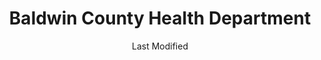 ---
layout: location-page
date: Last Modified
description: "Local COVID-19 testing is available at Baldwin County Health Department in Milledgeville, Georgia, USA."
permalink: "locations/georgia/milledgeville/baldwin-county-health-department/"
tags:
  - locations
  - georgia
title: Baldwin County Health Department
uniqueName: baldwin-county-health-department
state: Georgia
stateAbbr: GA
hood: "Milledgeville"
address: "953 Barrows Ferry Rd NE"
city: "Milledgeville"
zip: "31061"
zipsNearby: "31002 31003 30803 30413 30805 31004 31005 30806 31008 31009 30807 31012 31013 31014 31016 31017 31018 30808 31019 31020 31021 31027 31040 31022 31023 31024 31026 31025 31029 31030 30810 31031 31032 31033 31034 30814 31035 31036 31038 31042 31044 31045 31046 31047 30811 30816 31049 31052 30434 31054 31201 31202 31203 31204 31205 31206 31207 31208 31209 31210 31211 31212 31213 31216 31217 31220 31221 31294 31295 31296 31297 31057 30819 30441 31059 31061 31062 30820 31064 31065 31050 31066 30447 30821 31067 31069 31075 31076 31078 30454 31082 31085 31086 30457 31087 30823 31089 30824 31090 30477 31028 31088 31093 31095 31098 31099 30828 31094 30818 30833 31096 31097 30619 30601 30602 30603 30604 30605 30606 30607 30608 30609 30612 30204 30621 30622 30623 30625 30012 30013 30094 30014 30015 30016 30630 30631 30212 30638 30216 30641 30642 30223 30224 30645 30233 30234 30018 30648 30248 30252 30253 30650 30055 30256 30257 30655 30656 30056 30266 30054 30070 30660 30663 30664 30665 30025 30667 30671 30285 30668 30669 30673 30677 30678 30683" 
mapUrl: "http://maps.apple.com/?q=Baldwin+County+Health+Department&address=953+Barrows+Ferry+Rd+NE,Milledgeville,Georgia,31061"
locationType: Drive-thru
phone: ""
website: "https://dph.georgia.gov/locations/baldwin-county-health-department"
onlineBooking: undefined
closed: undefined
closedUpdate: June 30th, 2020
notes: ""
days: M, F
hours: 9AM-4PM
ctaMessage: Learn more
ctaUrl: "https://dph.georgia.gov/locations/baldwin-county-health-department"
---